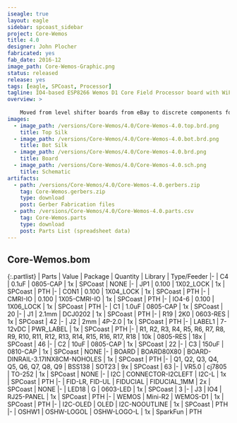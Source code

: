 ```yaml
---
iseagle: true
layout: eagle
sidebar: spcoast_sidebar
project: Core-Wemos
title: 4.0
designer: John Plocher
fabricated: yes
fab_date: 2016-12
image_path: Core-Wemos-Graphic.png
status: released
release: yes
tags: [eagle, SPCoast, Processor]
tagline: IO4-based ESP8266 Wemos D1 Core Field Processor board with WiFi and I2C
overview: >
    
    Moved from level shifter boards from eBay to discrete components for cost savings and ease of assembly
images:
  - image_path: /versions/Core-Wemos/4.0/Core-Wemos-4.0.top.brd.png
    title: Top Silk
  - image_path: /versions/Core-Wemos/4.0/Core-Wemos-4.0.bot.brd.png
    title: Bot Silk
  - image_path: /versions/Core-Wemos/4.0/Core-Wemos-4.0.brd.png
    title: Board
  - image_path: /versions/Core-Wemos/4.0/Core-Wemos-4.0.sch.png
    title: Schematic
artifacts:
  - path: /versions/Core-Wemos/4.0/Core-Wemos-4.0.gerbers.zip
    tag: Core-Wemos.gerbers.zip
    type: download
    post: Gerber Fabrication files
  - path: /versions/Core-Wemos/4.0/Core-Wemos-4.0.parts.csv
    tag: Core-Wemos.parts
    type: download
    post: Parts List (spreadsheet data)
---
```


## Core-Wemos.bom

{:.partlist}
| Parts | Value | Package | Quantity | Library | Type/Feeder
|-
| C4 | 0.1uF | 0805-CAP | 1x | SPCoast | NONE
|-
| JP1 | 0.100 | 1X02_LOCK | 1x | SPCoast | PTH
|-
| CON1 | 0.100 | 1X04_LOCK | 1x | SPCoast | PTH
|-
| CMRI-IO | 0.100 | 1X05-CMRI-IO | 1x | SPCoast | PTH
|-
| IO4-6 | 0.100 | 1X06_LOCK | 1x | SPCoast | PTH
|-
| C1 | 1.0uF | 0805-CAP | 1x | SPCoast | 20
|-
| J1 | 2.1mm | DCJ0202 | 1x | SPCoast | PTH
|-
| R19 | 2K0 | 0603-RES | 1x | SPCoast | 42
|-
| J2 | 2mm | 4P-2.0 | 1x | SPCoast | PTH
|-
| LABEL1 | 7-12vDC | PWR_LABEL | 1x | SPCoast | PTH
|-
| R1, R2, R3, R4, R5, R6, R7, R8, R9, R10, R11, R12, R13, R14, R15, R16, R17, R18 | 10k | 0805-RES | 18x | SPCoast | 46
|-
| C2 | 10uF | 0805-CAP | 1x | SPCoast | 22
|-
| C3 | 150uF | 0810-CAP | 1x | SPCoast | NONE
|-
| BOARD | BOARD80X80 | BOARD-DINRAIL-3.17INX8CM-NOHOLES | 1x | SPCoast | PTH
|-
| Q1, Q2, Q3, Q4, Q5, Q6, Q7, Q8, Q9 | BSS138 | SOT23 | 9x | SPCoast | 63
|-
| VR5.0 | cj7805 | TO-252 | 1x | SPCoast | NONE
|-
| I2C | CONNECTOR-I2CLEFT | I2C-L | 1x | SPCoast | PTH
|-
| FID-LR, FID-UL | FIDUCIAL | FIDUCIAL_1MM | 2x | SPCoast | NONE
|-
| LED18 | G | 0603-LED | 1x | SPCoast | 3
|-
| J3 | IO4 | RJ25-PANEL | 1x | SPCoast | PTH
|-
| WEMOS | Mini-R2 | WEMOS-D1 | 1x | SPCoast | PTH
|-
| I2C-OLED | OLED | I2C-NOOUTLINE | 1x | SPCoast | PTH
|-
| OSHW1 | OSHW-LOGOL | OSHW-LOGO-L | 1x | SparkFun | PTH
